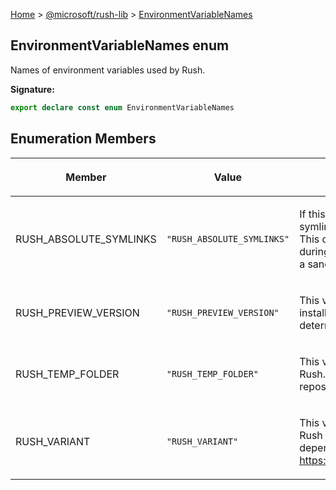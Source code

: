 [Home](./index) &gt; [@microsoft/rush-lib](./rush-lib.md) &gt; [EnvironmentVariableNames](./rush-lib.environmentvariablenames.md)

## EnvironmentVariableNames enum

Names of environment variables used by Rush.

<b>Signature:</b>

```typescript
export declare const enum EnvironmentVariableNames 
```

## Enumeration Members

|  <p>Member</p> | <p>Value</p> | <p>Description</p> |
|  --- | --- | --- |
|  <p>RUSH\_ABSOLUTE\_SYMLINKS</p> | <p>`"RUSH_ABSOLUTE_SYMLINKS"`</p> | <p>If this variable is set to "true", Rush will create symlinks with absolute paths instead of relative paths. This can be necessary when a repository is moved during a build or if parts of a repository are moved into a sandbox.</p> |
|  <p>RUSH\_PREVIEW\_VERSION</p> | <p>`"RUSH_PREVIEW_VERSION"`</p> | <p>This variable overrides the version of Rush that will be installed by the version selector. The default value is determined by the "rushVersion" field from rush.json.</p> |
|  <p>RUSH\_TEMP\_FOLDER</p> | <p>`"RUSH_TEMP_FOLDER"`</p> | <p>This variable overrides the temporary folder used by Rush. The default value is "common/temp" under the repository root.</p> |
|  <p>RUSH\_VARIANT</p> | <p>`"RUSH_VARIANT"`</p> | <p>This variable selects a specific installation variant for Rush to use when installing and linking package dependencies. For more information, see this article: https://rushjs.io/pages/advanced/installation\_variants/</p> |

